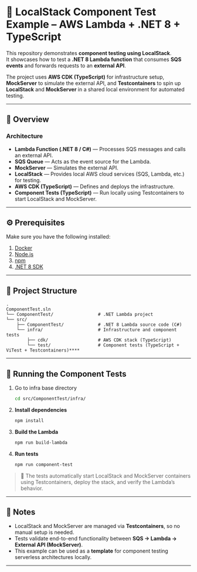 # 🧪 LocalStack Component Test Example – AWS Lambda + .NET 8 + TypeScript

This repository demonstrates **component testing using LocalStack**.  
It showcases how to test a **.NET 8 Lambda function** that consumes **SQS events** and forwards requests to an **external API**.

The project uses **AWS CDK (TypeScript)** for infrastructure setup, **MockServer** to simulate the external API, and **Testcontainers** to spin up **LocalStack** and **MockServer** in a shared local environment for automated testing.

---

## 🚀 Overview

### Architecture
- **Lambda Function (.NET 8 / C#)** — Processes SQS messages and calls an external API.
- **SQS Queue** — Acts as the event source for the Lambda.
- **MockServer** — Simulates the external API.
- **LocalStack** — Provides local AWS cloud services (SQS, Lambda, etc.) for testing.
- **AWS CDK (TypeScript)** — Defines and deploys the infrastructure.
- **Component Tests (TypeScript)** — Run locally using Testcontainers to start LocalStack and MockServer.

---

## ⚙️ Prerequisites

Make sure you have the following installed:

1. [Docker](https://www.docker.com/)
2. [Node.js](https://nodejs.org/)
3. [npm](https://www.npmjs.com/)
4. [.NET 8 SDK](https://dotnet.microsoft.com/en-us/download/dotnet/8.0)

---

## 🧩 Project Structure

```
.
ComponentTest.sln
└── ComponentTest/                 # .NET Lambda project
└── src/
    ├── ComponentTest/             # .NET 8 Lambda source code (C#)
    └── infra/                     # Infrastructure and component tests
        ├── cdk/                   # AWS CDK stack (TypeScript)
        └── test/                  # Component tests (TypeScript + ViTest + Testcontainers)****
```
---

## 🧪 Running the Component Tests
1. Go to infra base directory
    ```bash
    cd src/ComponentTest/infra/ 
   ```
2. **Install dependencies**
   ```bash
   npm install
   ```

3. **Build the Lambda**
   ```bash
   npm run build-lambda
   ```

4. **Run tests**
   ```bash
   npm run component-test
   ```

> 🧠 The tests automatically start LocalStack and MockServer containers using Testcontainers, deploy the stack, and verify the Lambda’s behavior.

---

## 🧠 Notes

- LocalStack and MockServer are managed via **Testcontainers**, so no manual setup is needed.
- Tests validate end-to-end functionality between **SQS → Lambda → External API (MockServer)**.
- This example can be used as a **template** for component testing serverless architectures locally.

---